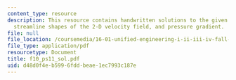 ```yaml
---
content_type: resource
description: This resource contains handwritten solutions to the given problem on
  streamline shapes of the 2-D velocity field, and pressure gradient.
file: null
file_location: /coursemedia/16-01-unified-engineering-i-ii-iii-iv-fall-2005-spring-2006/d48d0f4eb5996fddbeae1ec7993c187e_f10_ps11_sol.pdf
file_type: application/pdf
resourcetype: Document
title: f10_ps11_sol.pdf
uid: d48d0f4e-b599-6fdd-beae-1ec7993c187e
---
```

